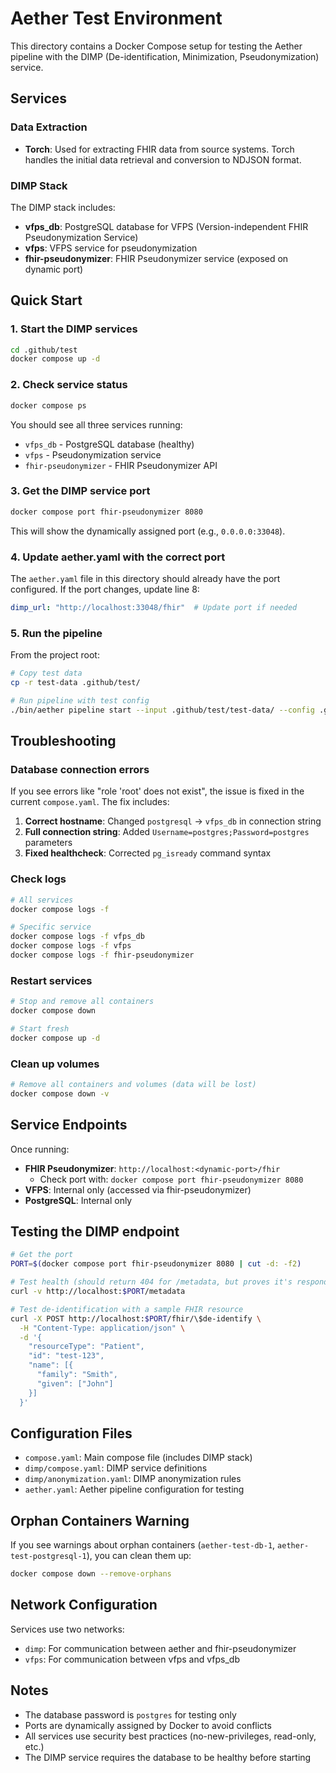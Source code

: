 # Aether Test Environment

This directory contains a Docker Compose setup for testing the Aether pipeline with the DIMP (De-identification, Minimization, Pseudonymization) service.

## Services

### Data Extraction
- **Torch**: Used for extracting FHIR data from source systems. Torch handles the initial data retrieval and conversion to NDJSON format.

### DIMP Stack
The DIMP stack includes:
- **vfps_db**: PostgreSQL database for VFPS (Version-independent FHIR Pseudonymization Service)
- **vfps**: VFPS service for pseudonymization
- **fhir-pseudonymizer**: FHIR Pseudonymizer service (exposed on dynamic port)

## Quick Start

### 1. Start the DIMP services

```bash
cd .github/test
docker compose up -d
```

### 2. Check service status

```bash
docker compose ps
```

You should see all three services running:
- `vfps_db` - PostgreSQL database (healthy)
- `vfps` - Pseudonymization service
- `fhir-pseudonymizer` - FHIR Pseudonymizer API

### 3. Get the DIMP service port

```bash
docker compose port fhir-pseudonymizer 8080
```

This will show the dynamically assigned port (e.g., `0.0.0.0:33048`).

### 4. Update aether.yaml with the correct port

The `aether.yaml` file in this directory should already have the port configured. If the port changes, update line 8:

```yaml
dimp_url: "http://localhost:33048/fhir"  # Update port if needed
```

### 5. Run the pipeline

From the project root:

```bash
# Copy test data
cp -r test-data .github/test/

# Run pipeline with test config
./bin/aether pipeline start --input .github/test/test-data/ --config .github/test/aether.yaml
```

## Troubleshooting

### Database connection errors

If you see errors like "role 'root' does not exist", the issue is fixed in the current `compose.yaml`. The fix includes:

1. **Correct hostname**: Changed `postgresql` → `vfps_db` in connection string
2. **Full connection string**: Added `Username=postgres;Password=postgres` parameters
3. **Fixed healthcheck**: Corrected `pg_isready` command syntax

### Check logs

```bash
# All services
docker compose logs -f

# Specific service
docker compose logs -f vfps_db
docker compose logs -f vfps
docker compose logs -f fhir-pseudonymizer
```

### Restart services

```bash
# Stop and remove all containers
docker compose down

# Start fresh
docker compose up -d
```

### Clean up volumes

```bash
# Remove all containers and volumes (data will be lost)
docker compose down -v
```

## Service Endpoints

Once running:

- **FHIR Pseudonymizer**: `http://localhost:<dynamic-port>/fhir`
  - Check port with: `docker compose port fhir-pseudonymizer 8080`
- **VFPS**: Internal only (accessed via fhir-pseudonymizer)
- **PostgreSQL**: Internal only

## Testing the DIMP endpoint

```bash
# Get the port
PORT=$(docker compose port fhir-pseudonymizer 8080 | cut -d: -f2)

# Test health (should return 404 for /metadata, but proves it's responding)
curl -v http://localhost:$PORT/metadata

# Test de-identification with a sample FHIR resource
curl -X POST http://localhost:$PORT/fhir/\$de-identify \
  -H "Content-Type: application/json" \
  -d '{
    "resourceType": "Patient",
    "id": "test-123",
    "name": [{
      "family": "Smith",
      "given": ["John"]
    }]
  }'
```

## Configuration Files

- `compose.yaml`: Main compose file (includes DIMP stack)
- `dimp/compose.yaml`: DIMP service definitions
- `dimp/anonymization.yaml`: DIMP anonymization rules
- `aether.yaml`: Aether pipeline configuration for testing

## Orphan Containers Warning

If you see warnings about orphan containers (`aether-test-db-1`, `aether-test-postgresql-1`), you can clean them up:

```bash
docker compose down --remove-orphans
```

## Network Configuration

Services use two networks:
- `dimp`: For communication between aether and fhir-pseudonymizer
- `vfps`: For communication between vfps and vfps_db

## Notes

- The database password is `postgres` for testing only
- Ports are dynamically assigned by Docker to avoid conflicts
- All services use security best practices (no-new-privileges, read-only, etc.)
- The DIMP service requires the database to be healthy before starting
